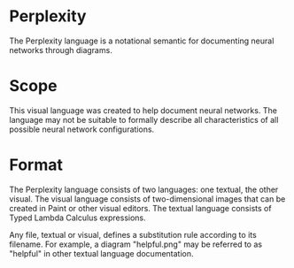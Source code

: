 # Perplexity
The Perplexity language is a notational semantic for documenting neural networks through diagrams.

# Scope
This visual language was created to help document neural networks.
The language may not be suitable to formally describe all characteristics of all possible neural network configurations.

# Format
The Perplexity language consists of two languages: one textual, the other visual. 
The visual language consists of two-dimensional images that can be created in Paint or other visual editors.
The textual language consists of Typed Lambda Calculus expressions.

Any file, textual or visual, defines a substitution rule according to its filename.
For example, a diagram "helpful.png" may be referred to as "helpful" in other textual language documentation.
